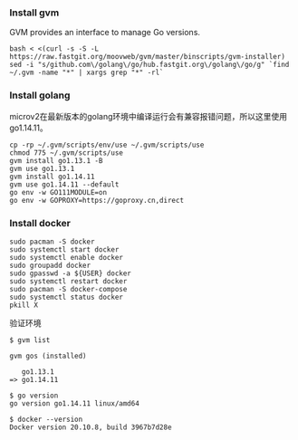 ### Install gvm

GVM provides an interface to manage Go versions.

```shell
bash < <(curl -s -S -L https://raw.fastgit.org/moovweb/gvm/master/binscripts/gvm-installer)
sed -i "s/github.com\/golang\/go/hub.fastgit.org\/golang\/go/g" `find ~/.gvm -name "*" | xargs grep "*" -rl`
```

### Install golang

microv2在最新版本的golang环境中编译运行会有兼容报错问题，所以这里使用go1.14.11。

```shell
cp -rp ~/.gvm/scripts/env/use ~/.gvm/scripts/use
chmod 775 ~/.gvm/scripts/use
gvm install go1.13.1 -B
gvm use go1.13.1
gvm install go1.14.11
gvm use go1.14.11 --default
go env -w GO111MODULE=on
go env -w GOPROXY=https://goproxy.cn,direct
```

### Install docker

```shell
sudo pacman -S docker
sudo systemctl start docker 
sudo systemctl enable docker
sudo groupadd docker
sudo gpasswd -a ${USER} docker
sudo systemctl restart docker
sudo pacman -S docker-compose
sudo systemctl status docker
pkill X
```


验证环境

```shell
$ gvm list

gvm gos (installed)

   go1.13.1
=> go1.14.11
```

```shell
$ go version
go version go1.14.11 linux/amd64
```

```shell
$ docker --version
Docker version 20.10.8, build 3967b7d28e
```
